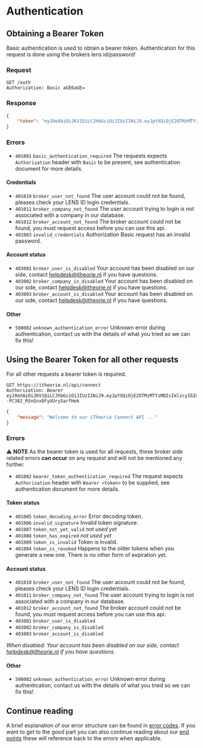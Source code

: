 # Authentication

## Obtaining a Bearer Token
Basic authentication is used to obtain a bearer token.
Authentication for this request is done using the brokers lens id/password!

### Request
```http
GET /auth
Authorization: Basic aGE6aGE=
```

### Response
```json
{
    "token": "eyJ0eXAiOiJKV1QiLCJhbGciOiJIUzI1NiJ9.eyJpYXQiOjE2OTMzMTYzMDIsImlzcyI6Iml0aGVvcmllIiwic3ViIjoiY29ubmVjdC1hcGkiLCJhdWQiOiJCcm9rZXIgVm9vcmJlZWxkIiwicGsiOiI5Zjhka0dubVFXbmZqRkVua3FwczM4azJDMTdjZDI0NWI1OWU0YTcwYjQ1Y2JmMWJhYmQwYzk0MTMzODVjM2Q2ODlhMzZjY2E2OThlOTY1ODczMzM5YyIsInVzZXIiOiIwMUg5MFFaOUQ5WVNOOVo5MFRXQzZSVEZCRSIsImNvbXBhbnkiOiIwMUg5MFBXRVRINDdaVEdKTVA2OTgxUE5KUSIsImFjY291bnQiOiIwMUg5MFE2MzJBNDVFWkpCTldDMURHUFdWUCJ9.nUoDm1rk7Jwg8HL--PC38J_R5nGnx0FyUUrySarfHek"
}
```

### Errors
* `401001` `basic_authentication_required` The requests expects `Authorization` header with `Basic` to be present, see authentication document for more details.

#### Credentials
* `401010` `broker_user_not_found` The user account could not be found, pleases check your LENS ID login credentials.
* `401011` `broker_company_not_found` The user account trying to login is not associated with a company in our database.
* `401012` `broker_account_not_found` The broker account could not be found, you must request access before you can use this api.
* `401003` `invalid_credentials` Authorization Basic request has an invalid password.

#### Account status
* `403001` `broker_user_is_disabled` Your account has been disabled on our side, contact helpdesk@itheorie.nl if you have questions.
* `403002` `broker_company_is_disabled` Your account has been disabled on our side, contact helpdesk@itheorie.nl if you have questions.
* `403003` `broker_account_is_disabled` Your account has been disabled on our side, contact helpdesk@itheorie.nl if you have questions.

#### Other
* `500002` `unknown_authentication_error` Unknown error during authentication, contact us with the details of what you tried so we can fix this!

## Using the Bearer Token for all other requests
For all other requests a bearer token is required.
```http
GET https://itheorie.nl/api/connect
Authorization: Bearer eyJ0eXAiOiJKV1QiLCJhbGciOiJIUzI1NiJ9.eyJpYXQiOjE2OTMzMTYzMDIsImlzcyI6Iml0aGVvcmllIiwic3ViIjoiY29ubmVjdC1hcGkiLCJhdWQiOiJCcm9rZXIgVm9vcmJlZWxkIiwicGsiOiI5Zjhka0dubVFXbmZqRkVua3FwczM4azJDMTdjZDI0NWI1OWU0YTcwYjQ1Y2JmMWJhYmQwYzk0MTMzODVjM2Q2ODlhMzZjY2E2OThlOTY1ODczMzM5YyIsInVzZXIiOiIwMUg5MFFaOUQ5WVNOOVo5MFRXQzZSVEZCRSIsImNvbXBhbnkiOiIwMUg5MFBXRVRINDdaVEdKTVA2OTgxUE5KUSIsImFjY291bnQiOiIwMUg5MFE2MzJBNDVFWkpCTldDMURHUFdWUCJ9.nUoDm1rk7Jwg8HL--PC38J_R5nGnx0FyUUrySarfHek
```
```json
{
    "message": "Welcome to our iTheorie Connect API ..."
}
```

### Errors
:warning: **NOTE** As the bearer token is used for all requests, these broker side related errors **can occur** on any request and will not be mentioned any further.

* `401002` `bearer_token_authentication_required` The request expects `Authorization` header with `Bearer <token>` to be supplied, see authentication document for more details.

#### Token status
* `401005` `token_decoding_error` Error decoding token.
* `401006` `invalid_signature` Invalid token signature.
* `401007` `token_not_yet_valid` _not used yet_
* `401008` `token_has_expired` _not used yet_
* `401009` `token_is_invalid` Token is invalid.
* `401004` `token_is_revoked` Happens to the older tokens when you generate a new one. There is no other form of expiration yet.

#### Account status
* `401010` `broker_user_not_found` The user account could not be found, pleases check your LENS ID login credentials.
* `401011` `broker_company_not_found` The user account trying to login is not associated with a company in our database.
* `401012` `broker_account_not_found` The broker account could not be found, you must request access before you can use this api.
* `403001` `broker_user_is_disabled`
* `403002` `broker_company_is_disabled`
* `403003` `broker_account_is_disabled`

_When disabled: Your account has been disabled on our side, contact helpdesk@itheorie.nl if you have questions._

#### Other
* `500002` `unknown_authentication_error` Unknown error during authentication, contact us with the details of what you tried so we can fix this!

## Continue reading
A brief explanation of our error structure can be found in [error codes](error-codes.md).
If you want to get to the good part you can also continue reading about our [end points](end-points.md) these will reference back to the errors when applicable.
